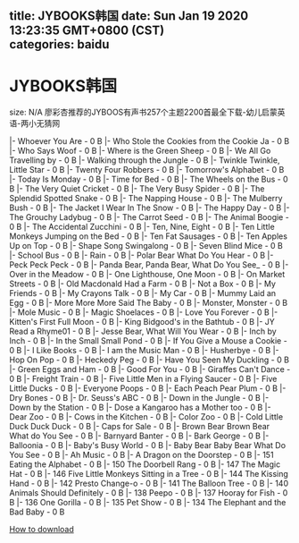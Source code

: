 
title: JYBOOKS韩国
date: Sun Jan 19 2020 13:23:35 GMT+0800 (CST)    
categories: baidu
---

# JYBOOKS韩国
size: N/A
 廖彩杏推荐的JYBOOS有声书257个主题2200首最全下载-幼儿启蒙英语-两小无猜网
 
|- Whoever You Are - 0 B
|- Who Stole the Cookies from the Cookie Ja - 0 B
|- Who Says Woof - 0 B
|- Where is the Green Sheep - 0 B
|- We All Go Travelling by - 0 B
|- Walking through the Jungle - 0 B
|- Twinkle Twinkle, Little Star - 0 B
|- Twenty Four Robbers - 0 B
|- Tomorrow's Alphabet - 0 B
|- Today Is Monday - 0 B
|- Time for Bed - 0 B
|- The Wheels on the Bus - 0 B
|- The Very Quiet Cricket - 0 B
|- The Very Busy Spider - 0 B
|- The Splendid Spotted Snake - 0 B
|- The Napping House - 0 B
|- The Mulberry Bush - 0 B
|- The Jacket I Wear In The Snow - 0 B
|- The Happy Day - 0 B
|- The Grouchy Ladybug - 0 B
|- The Carrot Seed - 0 B
|- The Animal Boogie - 0 B
|- The Accidental Zucchini - 0 B
|- Ten, Nine, Eight - 0 B
|- Ten Little Monkeys Jumping on the Bed - 0 B
|- Ten Fat Sausages - 0 B
|- Ten Apples Up on Top - 0 B
|- Shape Song Swingalong - 0 B
|- Seven Blind Mice - 0 B
|- School Bus - 0 B
|- Rain - 0 B
|- Polar Bear What Do You Hear - 0 B
|- Peck Peck Peck - 0 B
|- Panda Bear, Panda Bear, What Do You See_ - 0 B
|- Over in the Meadow - 0 B
|- One Lighthouse, One Moon - 0 B
|- On Market Streets - 0 B
|- Old Macdonald Had a Farm - 0 B
|- Not a Box - 0 B
|- My Friends - 0 B
|- My Crayons Talk - 0 B
|- My Car - 0 B
|- Mummy Laid an Egg - 0 B
|- More More More Said The Baby - 0 B
|- Monster, Monster - 0 B
|- Mole Music - 0 B
|- Magic Shoelaces - 0 B
|- Love You Forever - 0 B
|- Kitten's First Full Moon - 0 B
|- King Bidgood's in the Bathtub - 0 B
|- JY Read a Rhyme01 - 0 B
|- Jesse Bear, What Will You Wear - 0 B
|- Inch by Inch - 0 B
|- In the Small Small Pond - 0 B
|- If You Give a Mouse a Cookie - 0 B
|- I Like Books - 0 B
|- I am the Music Man - 0 B
|- Husherbye - 0 B
|- Hop On Pop - 0 B
|- Heckedy Peg - 0 B
|- Have You Seen My Duckling - 0 B
|- Green Eggs and Ham - 0 B
|- Good For You - 0 B
|- Giraffes Can't Dance - 0 B
|- Freight Train - 0 B
|- Five Little Men in a Flying Saucer - 0 B
|- Five Little Ducks - 0 B
|- Everyone Poops - 0 B
|- Each Peach Pear Plum - 0 B
|- Dry Bones - 0 B
|- Dr. Seuss's ABC - 0 B
|- Down in the Jungle - 0 B
|- Down by the Station - 0 B
|- Dose a Kangaroo has a Mother too - 0 B
|- Dear Zoo - 0 B
|- Cows in the Kitchen - 0 B
|- Color Zoo - 0 B
|- Cold Little Duck Duck Duck - 0 B
|- Caps for Sale - 0 B
|- Brown Bear Brown Bear What do You See - 0 B
|- Barnyard Banter - 0 B
|- Bark George - 0 B
|- Balloonia - 0 B
|- Baby's Busy World - 0 B
|- Baby Bear Baby Bear What Do You See - 0 B
|- Ah Music - 0 B
|- A Dragon on the Doorstep - 0 B
|- 151 Eating the Alphabet - 0 B
|- 150 The Doorbell Rang - 0 B
|- 147 The Magic Hat - 0 B
|- 146 Five Little Monkeys Sitting in a Tree - 0 B
|- 144 The Kissing Hand - 0 B
|- 142 Presto Change-o - 0 B
|- 141 The Balloon Tree - 0 B
|- 140 Animals Should Definitely - 0 B
|- 138 Peepo - 0 B
|- 137 Hooray for Fish - 0 B
|- 136 One Gorilla - 0 B
|- 135 Pet Show - 0 B
|- 134 The Elephant and the Bad Baby - 0 B

[How to download](https://bpcam.bemobtrk.com/go/2ceec3aa-1ca2-46d6-b9ff-aaa5c184517c?jno=903)